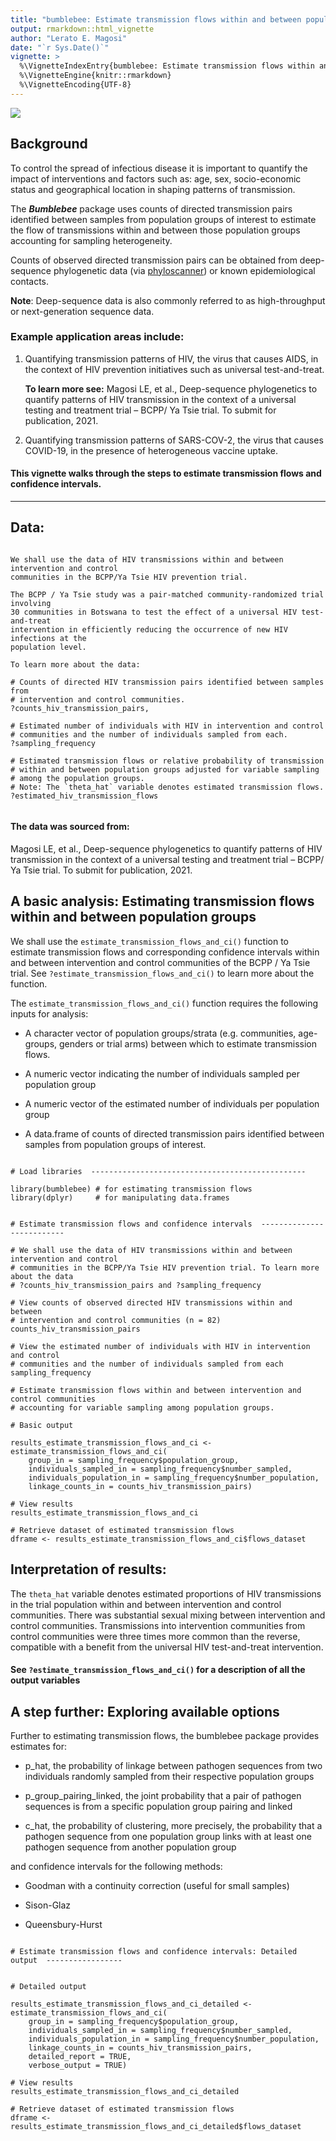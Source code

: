 ```yaml
---
title: "bumblebee: Estimate transmission flows within and between population groups accounting for sampling heterogeneity."
output: rmarkdown::html_vignette
author: "Lerato E. Magosi"
date: "`r Sys.Date()`"
vignette: >
  %\VignetteIndexEntry{bumblebee: Estimate transmission flows within and between population groups accounting for sampling heterogeneity.}
  %\VignetteEngine{knitr::rmarkdown}
  %\VignetteEncoding{UTF-8}
---
```



![](fig/bumblebee_transmission_flows_with_title_and_labels_img.png)

## Background

To control the spread of infectious disease it is important to quantify the impact of
interventions and factors such as: age, sex, socio-economic status and
geographical location in shaping patterns of transmission.

The **_Bumblebee_** package uses counts of directed transmission pairs identified 
between samples from population groups of interest to estimate the flow of transmissions 
within and between those population groups accounting for sampling heterogeneity.

Counts of observed directed transmission pairs can be obtained from deep-sequence 
phylogenetic data (via [phyloscanner](https://github.com/BDI-pathogens/phyloscanner))
or known epidemiological contacts. 

**Note**: Deep-sequence data is also commonly referred to as high-throughput or 
next-generation sequence data.


### Example application areas include: 

1. Quantifying transmission patterns of HIV, the virus that causes AIDS, in the 
   context of HIV prevention initiatives such as universal test-and-treat. 
   
   **To learn more see:** Magosi LE, et al., Deep-sequence phylogenetics to 
   quantify patterns of HIV transmission in the context of a universal testing 
   and treatment trial – BCPP/ Ya Tsie trial. To submit for publication, 2021.
 
2. Quantifying transmission patterns of SARS-COV-2, the virus that causes COVID-19, 
   in the presence of heterogeneous vaccine uptake.


#### This vignette walks through the steps to estimate transmission flows and confidence intervals.
 
---

## Data:

```

We shall use the data of HIV transmissions within and between intervention and control
communities in the BCPP/Ya Tsie HIV prevention trial. 

The BCPP / Ya Tsie study was a pair-matched community-randomized trial involving
30 communities in Botswana to test the effect of a universal HIV test-and-treat 
intervention in efficiently reducing the occurrence of new HIV infections at the 
population level.

To learn more about the data: 

# Counts of directed HIV transmission pairs identified between samples from
# intervention and control communities.
?counts_hiv_transmission_pairs, 

# Estimated number of individuals with HIV in intervention and control
# communities and the number of individuals sampled from each.
?sampling_frequency  

# Estimated transmission flows or relative probability of transmission
# within and between population groups adjusted for variable sampling
# among the population groups. 
# Note: The `theta_hat` variable denotes estimated transmission flows.
?estimated_hiv_transmission_flows
 
```

#### The data was sourced from:

Magosi LE, et al., Deep-sequence phylogenetics to quantify patterns of 
HIV transmission in the context of a universal testing and treatment
trial – BCPP/ Ya Tsie trial. To submit for publication, 2021.


## A basic analysis: Estimating transmission flows within and between population groups

We shall use the `estimate_transmission_flows_and_ci()` function to estimate transmission 
flows and corresponding confidence intervals within and between intervention and control 
communities of the BCPP / Ya Tsie trial.  See `?estimate_transmission_flows_and_ci()` to
learn more about the function.

The `estimate_transmission_flows_and_ci()` function 
requires the following inputs for analysis:

* A character vector of population groups/strata (e.g. communities, age-groups, genders or trial arms) 
  between which to estimate transmission flows.
 
* A numeric vector indicating the number of individuals sampled per population group 

* A numeric vector of the estimated number of individuals per population group 

* A data.frame of counts of directed transmission pairs identified between samples 
  from population groups of interest.


```

# Load libraries  ------------------------------------------------

library(bumblebee) # for estimating transmission flows
library(dplyr)     # for manipulating data.frames


# Estimate transmission flows and confidence intervals  --------------------------

# We shall use the data of HIV transmissions within and between intervention and control
# communities in the BCPP/Ya Tsie HIV prevention trial. To learn more about the data 
# ?counts_hiv_transmission_pairs and ?sampling_frequency 

# View counts of observed directed HIV transmissions within and between 
# intervention and control communities (n = 82)
counts_hiv_transmission_pairs

# View the estimated number of individuals with HIV in intervention and control 
# communities and the number of individuals sampled from each
sampling_frequency

# Estimate transmission flows within and between intervention and control communities
# accounting for variable sampling among population groups. 

# Basic output

results_estimate_transmission_flows_and_ci <- estimate_transmission_flows_and_ci(
    group_in = sampling_frequency$population_group, 
	individuals_sampled_in = sampling_frequency$number_sampled, 
	individuals_population_in = sampling_frequency$number_population, 
	linkage_counts_in = counts_hiv_transmission_pairs)
 
# View results
results_estimate_transmission_flows_and_ci

# Retrieve dataset of estimated transmission flows 
dframe <- results_estimate_transmission_flows_and_ci$flows_dataset

```

## Interpretation of results:

The `theta_hat` variable denotes estimated proportions of HIV transmissions in 
the trial population within and between intervention and control communities.
There was substantial sexual mixing between intervention and control communities.
Transmissions into intervention communities from control communities were three
times more common than the reverse, compatible with a benefit from the universal 
HIV test-and-treat intervention.

#### See `?estimate_transmission_flows_and_ci()` for a description of all the output variables



## A step further: Exploring available options


Further to estimating transmission flows, the bumblebee package provides estimates for:


* p_hat, the probability of linkage between pathogen sequences from two individuals randomly 
  sampled from their respective population groups

* p_group_pairing_linked, the joint probability that a pair of pathogen sequences is 
  from a specific population group pairing and linked

* c_hat, the probability of clustering, more precisely, the probability that a pathogen 
  sequence from one population group links with at least one pathogen sequence from 
  another population group


and confidence intervals for the following methods: 

* Goodman with a continuity correction (useful for small samples) 

* Sison-Glaz

* Queensbury-Hurst


```

# Estimate transmission flows and confidence intervals: Detailed output  -----------------


# Detailed output

results_estimate_transmission_flows_and_ci_detailed <- estimate_transmission_flows_and_ci(
    group_in = sampling_frequency$population_group, 
    individuals_sampled_in = sampling_frequency$number_sampled, 
    individuals_population_in = sampling_frequency$number_population, 
    linkage_counts_in = counts_hiv_transmission_pairs,
    detailed_report = TRUE,
    verbose_output = TRUE)
 
# View results
results_estimate_transmission_flows_and_ci_detailed

# Retrieve dataset of estimated transmission flows 
dframe <- results_estimate_transmission_flows_and_ci_detailed$flows_dataset

```
